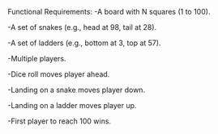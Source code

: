 Functional Requirements:
 -A board with N squares (1 to 100).

 -A set of snakes (e.g., head at 98, tail at 28).

 -A set of ladders (e.g., bottom at 3, top at 57).

 -Multiple players.

 -Dice roll moves player ahead.

 -Landing on a snake moves player down.

 -Landing on a ladder moves player up.

 -First player to reach 100 wins.